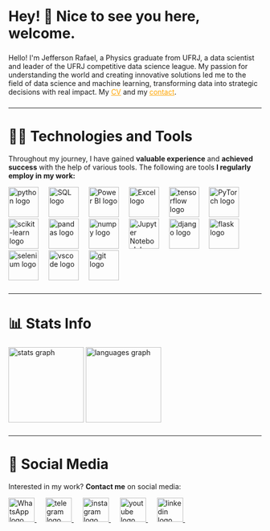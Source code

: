 <h1 align="left">Hey! 👋 Nice to see you here, welcome.</h1>

###

<p>
Hello! I'm Jefferson Rafael, a Physics graduate from UFRJ, a data scientist and leader of the UFRJ competitive data science league. My passion for understanding the world and creating innovative solutions led me to the field of data science and machine learning, transforming data into strategic decisions with real impact. My <a href="https://github.com/jeffersonrafael" target="_blank" style="color: orange; text-decoration: underline;">CV</a> and my <a href="https://linktr.ee/jefferson_rafael" target="_blank" style="color: orange; text-decoration: underline;">contact</a>.
</p>

###

---

# 👨‍💻 **Technologies and Tools**

Throughout my journey, I have gained **valuable experience** and **achieved success** with the help of various tools. The following are tools **I regularly employ in my work:**

<div align="left">
  <img src="https://cdn.jsdelivr.net/gh/devicons/devicon/icons/python/python-original.svg" height="60" alt="python logo">
  <img width="12">
  
  <img src="https://upload.wikimedia.org/wikipedia/commons/8/87/Sql_data_base_with_logo.png" height="60" alt="SQL logo">
  <img width="12">
  
  <img src="https://upload.wikimedia.org/wikipedia/commons/c/cf/New_Power_BI_Logo.svg" height="60" alt="Power BI logo">
  <img width="12">
  
  <img src="https://upload.wikimedia.org/wikipedia/commons/3/34/Microsoft_Office_Excel_%282019%E2%80%93present%29.svg" height="60" alt="Excel logo">
  <img width="12">
  
  <img src="https://skillicons.dev/icons?i=tensorflow" height="60" alt="tensorflow logo">
  <img width="12">
  
  <img src="https://upload.wikimedia.org/wikipedia/commons/1/10/PyTorch_logo_icon.svg" height="60" alt="PyTorch logo">
  <img width="12">
  
  <img src="https://upload.wikimedia.org/wikipedia/commons/0/05/Scikit_learn_logo_small.svg" height="60" alt="scikit-learn logo">
  <img width="12">
  
  <img src="https://cdn.jsdelivr.net/gh/devicons/devicon/icons/pandas/pandas-original.svg" height="60" alt="pandas logo">
  <img width="12">
  
  <img src="https://cdn.jsdelivr.net/gh/devicons/devicon/icons/numpy/numpy-original.svg" height="60" alt="numpy logo">
  <img width="12">
  
  <img src="https://upload.wikimedia.org/wikipedia/commons/3/38/Jupyter_logo.svg" height="60" alt="Jupyter Notebook logo">
  <img width="12">
<!--   <img src="https://cdn.jsdelivr.net/gh/devicons/devicon/icons/kaggle/kaggle-original.svg" height="60" alt="kaggle logo">
  <img width="12"> -->
  <img src="https://cdn.jsdelivr.net/gh/devicons/devicon/icons/django/django-plain.svg" height="60" alt="django logo">
  <img width="12">
  
  <img src="https://skillicons.dev/icons?i=flask" height="60" alt="flask logo">
  <img width="12">
<!--   <img src="https://cdn.simpleicons.org/jupyter/F37626" height="60" alt="jupyter logo">
  <img width="12"> -->
  <img src="https://skillicons.dev/icons?i=selenium" height="60" alt="selenium logo">
  <img width="12">
  
  <img src="https://skillicons.dev/icons?i=vscode" height="60" alt="vscode logo">
  <img width="12">
  
  <img src="https://cdn.jsdelivr.net/gh/devicons/devicon/icons/git/git-original.svg" height="60" alt="git logo">
</div>

###

---

# 📊 Stats Info

<div align="left">
  <img src="https://github-readme-stats.vercel.app/api?username=jeffersonrafael&hide_title=false&hide_rank=false&show_icons=true&include_all_commits=true&count_private=true&disable_animations=false&theme=jolly&locale=en&hide_border=true&order=1" height="150" alt="stats graph"  />
  <img src="https://github-readme-stats.vercel.app/api/top-langs?username=jeffersonrafael&locale=en&hide_title=false&layout=compact&card_width=320&langs_count=5&theme=jolly&hide_border=true&order=2" height="150" alt="languages graph"  />
</div>

###

---

# 📱 **Social Media**

Interested in my work? **Contact me** on social media:

<div align="left">
  <a href="https://wa.me/+5521983234573" target="_blank">
    <img src="https://upload.wikimedia.org/wikipedia/commons/6/6b/WhatsApp.svg" width="52" height="48" alt="WhatsApp logo">
  </a>
  <img width="14">

  <a href="https://t.me/jefferson_rafael2" target="_blank">
    <img src="https://raw.githubusercontent.com/maurodesouza/profile-readme-generator/master/src/assets/icons/social/telegram/default.svg" width="52" height="48" alt="telegram logo">
  </a>
  <img width="14">
  
  <a href="https://www.instagram.com/jeffersonrafa_/" target="_blank">
    <img src="https://raw.githubusercontent.com/maurodesouza/profile-readme-generator/master/src/assets/icons/social/instagram/default.svg" width="52" height="48" alt="instagram logo">
  </a>
  <img width="14">
  
  <a href="https://www.youtube.com/@Gradiente_Descendente" target="_blank">
    <img src="https://raw.githubusercontent.com/maurodesouza/profile-readme-generator/master/src/assets/icons/social/youtube/default.svg" width="52" height="48" alt="youtube logo">
  </a>
  <img width="14">

  <a href="https://www.linkedin.com/in/jefferson-rafael" target="_blank">
    <img src="https://raw.githubusercontent.com/maurodesouza/profile-readme-generator/master/src/assets/icons/social/linkedin/default.svg" width="52" height="48" alt="linkedin logo">
  </a>
  <img width="14">
</div>

<!---<img src="https://raw.githubusercontent.com/jeffersonrafael/jeffersonrafael/output/snake.svg" alt="Snake animation" />--->

###
